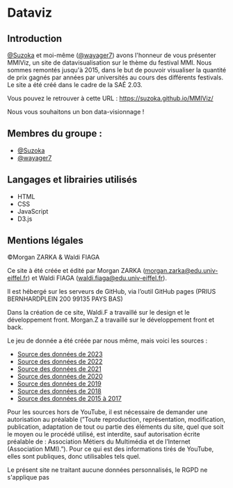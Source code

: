 # Dataviz
## Introduction

[@Suzoka](https://github.com/Suzoka) et moi-même ([@wayager7](https://github.com/wayager7)) avons l'honneur de vous présenter MMIViz, un site de datavisualisation sur le thème du festival MMI.
Nous sommes remontés jusqu'à 2015, dans le but de pouvoir visualiser la quantité de prix gagnés par années par universités au cours des différents festivals.
Le site a été créé dans le cadre de la SAÉ 2.03.

Vous pouvez le retrouver à cette URL : https://suzoka.github.io/MMIViz/

Nous vous souhaitons un bon data-visionnage !

## Membres du groupe :
- [@Suzoka](https://github.com/Suzoka)
- [@wayager7](https://github.com/wayager7)

## Langages et librairies utilisés
- HTML
- CSS
- JavaScript
- D3.js

## Mentions légales
©Morgan ZARKA & Waldi FIAGA

Ce site à été créée et édité par Morgan ZARKA (morgan.zarka@edu.univ-eiffel.fr) et Waldi FIAGA (waldi.fiaga@edu.univ-eiffel.fr).

Il est hébergé sur les serveurs de GitHub, via l’outil GitHub pages (PRIUS BERNHARDPLEIN 200 99135 PAYS BAS)

Dans la création de ce site, Waldi.F a travaillé sur le design et le développement front. Morgan.Z a travaillé sur le développement front et back.

Le jeu de donnée a été créée par nous même, mais voici les sources :

- [Source des données de 2023](https://2023.festivalmmi.fr/laureats.276_dcp.html)
- [Source des données de 2022](https://festival2022.iutmmi.fr/laureats.276_dcp.html)
- [Source des données de 2021](https://www.youtube.com/watch?v=VrPx1opuGQM)
- [Source des données de 2020](https://iutmmi.fr/festival_subdomain/palmares/)
- [Source des données de 2019](https://www.youtube.com/watch?v=EC69l2z3_Ug)
- [Source des données de 2018](https://www.youtube.com/watch?v=25I2G2m4asA)
- [Source des données de 2015 à 2017](https://iutmmi.fr/le-festival-mmi/)

Pour les sources hors de YouTube, il est nécessaire de demander une autorisation au préalable (”Toute reproduction, représentation, modification, publication, adaptation de tout ou partie des éléments du site, quel que soit le moyen ou le procédé utilisé, est interdite, sauf autorisation écrite préalable de : Association Métiers du Multimédia et de l’Internet (Association MMI).”). Pour ce qui est des informations tirés de YouTube, elles sont publiques, donc utilisables tels quel.

Le présent site ne traitant aucune données personnalisés, le RGPD ne s'applique pas
